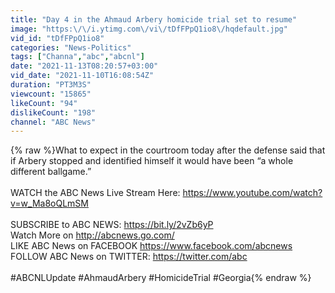 ```yaml
---
title: "Day 4 in the Ahmaud Arbery homicide trial set to resume"
image: "https:\/\/i.ytimg.com\/vi\/tDfFPpQ1io8\/hqdefault.jpg"
vid_id: "tDfFPpQ1io8"
categories: "News-Politics"
tags: ["Channa","abc","abcnl"]
date: "2021-11-13T08:20:57+03:00"
vid_date: "2021-11-10T16:08:54Z"
duration: "PT3M3S"
viewcount: "15865"
likeCount: "94"
dislikeCount: "198"
channel: "ABC News"
---
```

{% raw %}What to expect in the courtroom today after the defense said that if Arbery stopped and identified himself it would have been “a whole different ballgame.”<br /><br />WATCH the ABC News Live Stream Here: <a rel="nofollow" target="blank" href="https://www.youtube.com/watch?v=w_Ma8oQLmSM">https://www.youtube.com/watch?v=w_Ma8oQLmSM</a> <br /><br />SUBSCRIBE to ABC NEWS: <a rel="nofollow" target="blank" href="https://bit.ly/2vZb6yP">https://bit.ly/2vZb6yP</a><br />Watch More on <a rel="nofollow" target="blank" href="http://abcnews.go.com/">http://abcnews.go.com/</a> <br />LIKE ABC News on FACEBOOK <a rel="nofollow" target="blank" href="https://www.facebook.com/abcnews">https://www.facebook.com/abcnews</a> <br />FOLLOW ABC News on TWITTER: <a rel="nofollow" target="blank" href="https://twitter.com/abc">https://twitter.com/abc</a><br /><br />#ABCNLUpdate #AhmaudArbery #HomicideTrial #Georgia{% endraw %}
